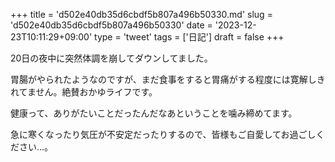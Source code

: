+++
title = 'd502e40db35d6cbdf5b807a496b50330.md'
slug = 'd502e40db35d6cbdf5b807a496b50330'
date = '2023-12-23T10:11:29+09:00'
type = 'tweet'
tags = ['日記']
draft = false
+++

20日の夜中に突然体調を崩してダウンしてました。

胃腸がやられたようなのですが、まだ食事をすると胃痛がする程度には寛解しきれてません。絶賛おかゆライフです。

健康って、ありがたいことだったんだなあということを噛み締めてます。

急に寒くなったり気圧が不安定だったりするので、皆様もご自愛してお過ごしください…。